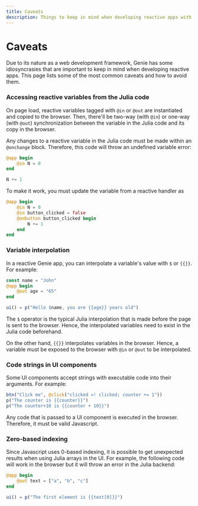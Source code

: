 ```yaml
---
title: Caveats
description: Things to keep in mind when developing reactive apps with Genie.
---
```


# Caveats

Due to its nature as a web development framework, Genie has some idiosyncrasies that are important to keep in mind when developing reactive apps. This page lists some of the most common caveats and how to avoid them.


### Accessing reactive variables from the Julia code

On page load, reactive variables tagged with `@in` or `@out` are instantiated and copied to the browser. Then, there'll be two-way (with `@in`) or one-way (with `@out`) synchronization between the variable in the Julia code and its copy in the browser.

Any changes to a reactive variable in the Julia code must be made within an `@onchange` block. Therefore, this code will throw an undefined variable error:

```julia
@app begin
    @in N = 0
end

N += 1
```

To make it work, you must update the variable from a reactive handler as

```julia
@app begin
    @in N = 0
    @in button_clicked = false
    @onbutton button_clicked begin
        N += 1
    end
end
```

### Variable interpolation

In a reactive Genie app, you can interpolate a variable's value with `$` or `{{}}`. For example:

```julia
const name = "John"
@app begin
    @out age = "65"
end

ui() = p("Hello $name, you are {{age}} years old")
```

The `$` operator is the typical Julia interpolation that is made before the page is sent to the browser. Hence, the interpolated variables need to exist in the Julia code beforehand.

On the other hand, `{{}}` interpolates variables in the browser. Hence, a variable must be exposed to the browser with `@in` or `@out` to be interpolated. 

### Code strings in UI components

Some UI components accept strings with executable code into their arguments. For example:

```julia
btn("Click me", @click("clicked =! clicked; counter += 1"))
p("The counter is {{counter}}")
p("The counter+10 is {{counter + 10}}")
```

Any code that is passed to a UI component is executed in the browser. Therefore, it must be valid Javascript.


### Zero-based indexing

Since Javascript uses 0-based indexing, it is possible to get unexpected results when using Julia arrays in the UI. For example, the following code will work in the browser but it will throw an error in the Julia backend:

```julia
@app begin
    @out text = ["a", "b", "c"]
end

ui() = p("The first element is {{text[0]}}")
```


